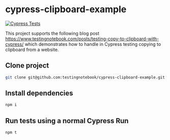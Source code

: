# cypress-clipboard-example

[![Cypress Tests](https://github.com/testingnotebook/cypress-grep-example/actions/workflows/main.yml/badge.svg?branch=main)](https://github.com/testingnotebook/cypress-clipboard-example/actions/workflows/main.yml)

This project supports the following blog post https://www.testingnotebook.com/posts/testing-copy-to-clipboard-with-cypress/ which demonstrates how to handle in Cypress testing copying to clipboard from a website.

## Clone project

```bash
git clone git@github.com:testingnotebook/cypress-clipboard-example.git
```

## Install dependencies

```bash
npm i
```

## Run tests using a normal Cypress Run

```bash
npm t
```
